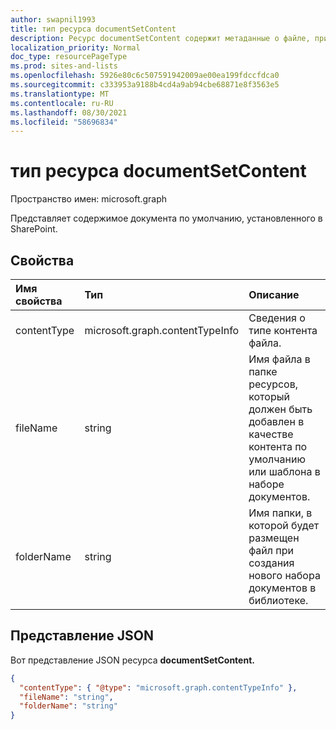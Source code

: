 ```yaml
---
author: swapnil1993
title: тип ресурса documentSetContent
description: Ресурс documentSetContent содержит метаданные о файле, присутствуют в расположении контента по умолчанию.
localization_priority: Normal
doc_type: resourcePageType
ms.prod: sites-and-lists
ms.openlocfilehash: 5926e80c6c507591942009ae00ea199fdccfdca0
ms.sourcegitcommit: c333953a9188b4cd4a9ab94cbe68871e8f3563e5
ms.translationtype: MT
ms.contentlocale: ru-RU
ms.lasthandoff: 08/30/2021
ms.locfileid: "58696834"
---
```

# <a name="documentsetcontent-resource-type"></a>тип ресурса documentSetContent

Пространство имен: microsoft.graph

Представляет содержимое документа по умолчанию, установленного в SharePoint.
## <a name="properties"></a>Свойства

| Имя свойства  | Тип    | Описание|
|:---------------|:--------|:--------------------------------------------------|
| contentType    | microsoft.graph.contentTypeInfo | Сведения о типе контента файла. |
| fileName      | string  | Имя файла в папке ресурсов, который должен быть добавлен в качестве контента по умолчанию или шаблона в наборе документов.|
| folderName         | string  | Имя папки, в которой будет размещен файл при создания нового набора документов в библиотеке.|

## <a name="json-representation"></a>Представление JSON

Вот представление JSON ресурса **documentSetContent.**
<!-- { "blockType": "resource", "@odata.type": "microsoft.graph.documentSetContent" } -->

```json
{
  "contentType": { "@type": "microsoft.graph.contentTypeInfo" },
  "fileName": "string",
  "folderName": "string"
}
```